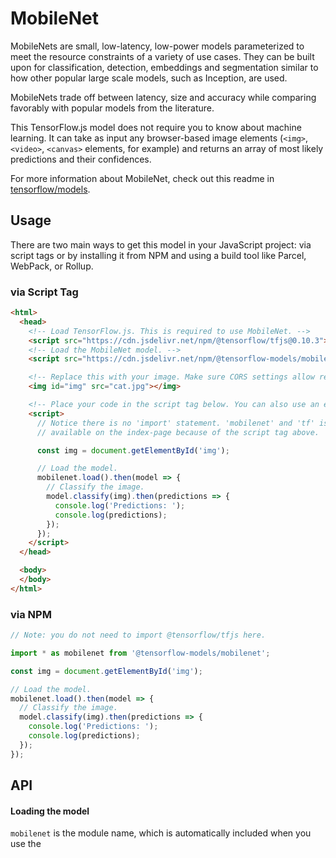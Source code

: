 # MobileNet

MobileNets are small, low-latency, low-power models parameterized to meet the resource constraints of a variety of use cases. They can be built upon for classification, detection, embeddings and segmentation similar to how other popular large scale models, such as Inception, are used.

MobileNets trade off between latency, size and accuracy while comparing favorably with popular models from the literature.

This TensorFlow.js model does not require you to know about machine learning.
It can take as input any browser-based image elements (`<img>`, `<video>`, `<canvas>`
elements, for example) and returns an array of most likely predictions and
their confidences.

For more information about MobileNet, check out this readme in
[tensorflow/models](https://github.com/tensorflow/models/blob/master/research/slim/nets/mobilenet_v1.md).

## Usage

There are two main ways to get this model in your JavaScript project: via script tags or by installing it from NPM and using a build tool like Parcel, WebPack, or Rollup.

### via Script Tag

```html
<html>
  <head>
    <!-- Load TensorFlow.js. This is required to use MobileNet. -->
    <script src="https://cdn.jsdelivr.net/npm/@tensorflow/tfjs@0.10.3"> </script>
    <!-- Load the MobileNet model. -->
    <script src="https://cdn.jsdelivr.net/npm/@tensorflow-models/mobilenet@0.1.0"> </script>

    <!-- Replace this with your image. Make sure CORS settings allow reading the image! -->
    <img id="img" src="cat.jpg"></img>

    <!-- Place your code in the script tag below. You can also use an external .js file -->
    <script>
      // Notice there is no 'import' statement. 'mobilenet' and 'tf' is
      // available on the index-page because of the script tag above.

      const img = document.getElementById('img');

      // Load the model.
      mobilenet.load().then(model => {
        // Classify the image.
        model.classify(img).then(predictions => {
          console.log('Predictions: ');
          console.log(predictions);
        });
      });
    </script>
  </head>

  <body>
  </body>
</html>
```

### via NPM

```js
// Note: you do not need to import @tensorflow/tfjs here.

import * as mobilenet from '@tensorflow-models/mobilenet';

const img = document.getElementById('img');

// Load the model.
mobilenet.load().then(model => {
  // Classify the image.
  model.classify(img).then(predictions => {
    console.log('Predictions: ');
    console.log(predictions);
  });
});
```

## API

#### Loading the model
`mobilenet` is the module name, which is automatically included when you use
the <script src> method. When using ES6 imports, mobilenet is the module.

```ts
mobilenet.load(
  version?: 1,
  alpha?: 0.25 | .50 | .75 | 1.0
)
```

Args:
- **version:** The MobileNet version number. Currently only accepts and defaults to version 1. In the future we will support MobileNet V2.
- **alpha:** Controls the width of the network, trading accuracy for performance. A smaller alpha decreases accuracy and increases performance. Defaults to 1.0.

Returns a `model` object.

#### Making a classification

You can make a classification with mobilenet without needing to create a Tensor
with `MobileNet.classify`, which takes an input image element and returns an
array with top classes and their probabilities.

If you want to use this for transfer learning, see the `infer` method.

This method exists on the model that is loaded from `mobilenet.load`.

```ts
model.classify(
  img: tf.Tensor3D | ImageData | HTMLImageElement |
      HTMLCanvasElement | HTMLVideoElement,
  topk?: number
)
```

Args:
- **img:** A Tensor or an image element to make a classification on.
- **topk:** How many of the top probabilities to return. Defaults to 3.

Returns an array of classes and probabilities that looks like:

```js
[{
  className: "Egyptian cat",
  probability: 0.8380282521247864
}, {
  className: "tabby, tabby cat",
  probability: 0.04644153267145157
}, {
  className: "Siamese cat, Siamese",
  probability: 0.024488523602485657
}]
```

#### Getting activations

You can also use this model to get intermediate activations or logits as
TensorFlow.js tensors.

This method exists on the model that is loaded from `mobilenet.load`.

```ts
model.infer(
  img: tf.Tensor3D | ImageData | HTMLImageElement |
      HTMLCanvasElement | HTMLVideoElement,
  endpoint?: string
)
```

- **img:** A Tensor or an image element to make a classification on.
- **endpoint:** The optional endpoint to predict through. You can list all the endpoints with `model.endpoint`. These correspond to layers of the MobileNet model. If undefined, will return 1000D unnormalized logits.
